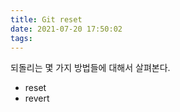 ```yaml
---
title: Git reset
date: 2021-07-20 17:50:02
tags:
---
```

되돌리는 몇 가지 방법들에 대해서 살펴본다.
* reset
* revert



